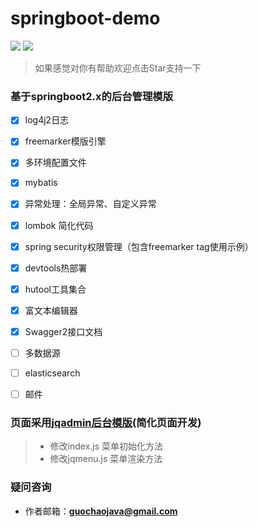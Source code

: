 # springboot-demo
[![](https://img.shields.io/badge/Author-guochao-ff69b4.svg)](https://github.com/guochaojava/springboot-demo)
[![](https://img.shields.io/badge/version-1.0-brightgreen.svg)](https://github.com/guochaojava/springboot-demo)

> 如果感觉对你有帮助欢迎点击Star支持一下

### 基于springboot2.x的后台管理模版
- [x] log4j2日志
- [x] freemarker模版引擎
- [x] 多环境配置文件
- [x] mybatis
- [x] 异常处理：全局异常、自定义异常
- [x] lombok 简化代码
- [x] spring security权限管理（包含freemarker tag使用示例）
- [x] devtools热部署
- [x] hutool工具集合
- [x] 富文本编辑器
- [x] Swagger2接口文档
- [ ] 多数据源
- [ ] elasticsearch
- [ ] 邮件


### 页面采用[jqadmin后台模版](https://jqadmin.jqcool.net/)(简化页面开发)
> *  修改index.js   菜单初始化方法
> *  修改jqmenu.js  菜单渲染方法


### 疑问咨询
- 作者邮箱：**guochaojava@gmail.com**

